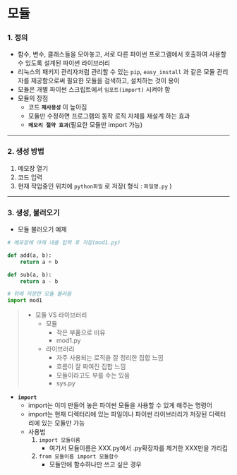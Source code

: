 # 모듈

### 1. 정의

- 함수, 변수, 클래스들을 모아놓고, 서로 다른 파이썬 프로그램에서 호출하여 사용할 수 있도록 설계된 파이썬 라이브러리
- 리눅스의 패키지 관리자처럼 관리할 수 있는 `pip`, `easy_install` 과 같은 모듈 관리자를 제공함으로써 필요한 모듈을 검색하고, 설치하는 것이 용이
- 모듈은 개별 파이썬 스크립트에서 `임포트(import)` 시켜야 함 
- 모듈의 장점
  - 코드 **`재사용성`** 이 높아짐
  - 모듈만 수정하면 프로그램의 동작 로직 자체를 재설계 하는 효과
  - **`메모리 절약 효과`**(필요한 모듈만 import 가능)

---

### 2. 생성 방법

1. 메모장 열기
2. 코드 입력
3. 현재 작업중인 위치에 `python파일` 로 저장( 형식 : `파일명.py` )

---

### 3. 생성, 불러오기

- 모듈 불러오기 예제

```python
# 메모장에 아래 내용 입력 후 저장(mod1.py)

def add(a, b):
    return a + b

def sub(a, b):
    return a - b
```

```python
# 위에 저장한 모듈 불러옴
import mod1
```

> - 모듈 VS 라이브러리
>   - 모듈
>     - 작은 부품으로 비유
>     - mod1.py
>   - 라이브러리
>     - 자주 사용되는 로직을 잘 정리한 집합 느낌
>     - 흐름이 잘 짜여진 집합 느낌
>     - 모듈이라고도 부를 수는 있음
>     - sys.py

- **`import`**
  - import는 이미 만들어 놓은 파이썬 모듈을 사용할 수 있게 해주는 명령어
  - import는 현재 디렉터리에 있는 파일이나 파이썬 라이브러리가 저장된 디렉터리에 있는 모듈만 가능
  - 사용법
    1. `import 모듈이름`
       - 여기서 모듈이름은 XXX.py에서 .py확장자를 제거한 XXX만을 가리킴
    2. `from 모듈이름 import 모듈함수`
       - 모듈안에 함수하나만 쓰고 싶은 경우